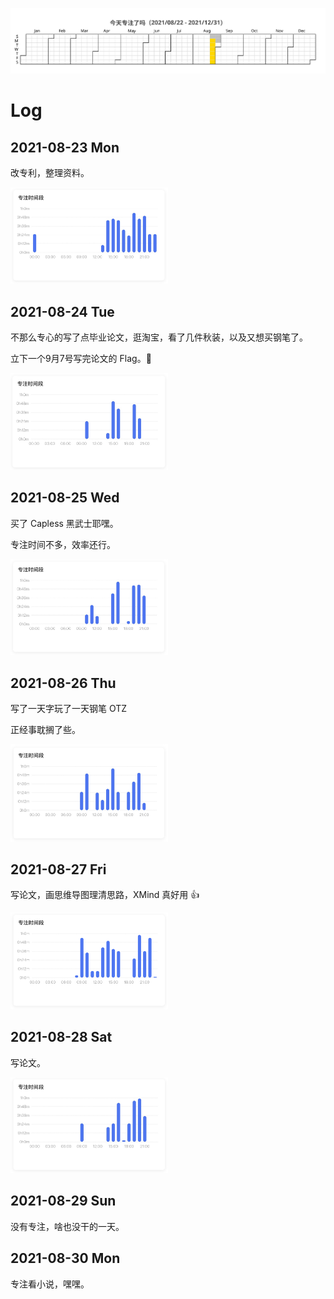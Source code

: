 ![](/Focus/focus.svg)

# Log

## 2021-08-23 Mon

改专利，整理资料。

<img src="/Focus/0823.jpg" width="50%">

## 2021-08-24 Tue

不那么专心的写了点毕业论文，逛淘宝，看了几件秋装，以及又想买钢笔了。

立下一个9月7号写完论文的 Flag。🚩

<img src="/Focus/0824.jpg" width="50%">

## 2021-08-25 Wed

买了 Capless 黑武士耶嘿。

专注时间不多，效率还行。

<img src="/Focus/0825.jpg" width="50%">

## 2021-08-26 Thu

写了一天字玩了一天钢笔 OTZ

正经事耽搁了些。

<img src="/Focus/0826.jpg" width="50%">

## 2021-08-27 Fri

写论文，画思维导图理清思路，XMind 真好用 👍

<img src="/Focus/0827.jpg" width="50%">

## 2021-08-28 Sat

写论文。

<img src="/Focus/0828.jpg" width="50%">

## 2021-08-29 Sun

没有专注，啥也没干的一天。

## 2021-08-30 Mon

专注看小说，嘿嘿。